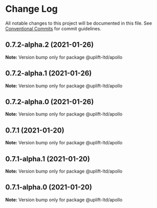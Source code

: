 # Change Log

All notable changes to this project will be documented in this file.
See [Conventional Commits](https://conventionalcommits.org) for commit guidelines.

## 0.7.2-alpha.2 (2021-01-26)

**Note:** Version bump only for package @uplift-ltd/apollo





## 0.7.2-alpha.1 (2021-01-26)

**Note:** Version bump only for package @uplift-ltd/apollo





## 0.7.2-alpha.0 (2021-01-26)

**Note:** Version bump only for package @uplift-ltd/apollo





## 0.7.1 (2021-01-20)

**Note:** Version bump only for package @uplift-ltd/apollo





## 0.7.1-alpha.1 (2021-01-20)

**Note:** Version bump only for package @uplift-ltd/apollo





## 0.7.1-alpha.0 (2021-01-20)

**Note:** Version bump only for package @uplift-ltd/apollo
